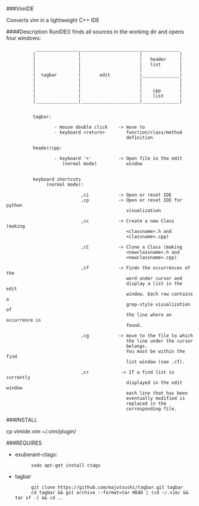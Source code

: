 ###VimIDE

Converts vim in a lightweight C++ IDE

####Description
RunIDE() finds all sources in the working dir and opens four windows:

               ______________________________________________________
              |                |                      |              |
              |                |                      |   header     |
              |                |                      |   list       |
              |                |                      |              |
              |  tagbar        |       edit           |______________|
              |                |                      |              |
              |                |                      |              |
              |                |                      |    cpp       |
              |                |                      |    list      |
              |________________|______________________|______________|
              

              tagbar:
                      
                      - mouse double click    -> move to
                      - keyboard <return>        function/class/method 
                                                 definition 
                    
              header/cpp:
                      
                      - keyboard '+'          -> Open file in the edit
                         (normal mode)           window
                             

              keyboard shortcuts 
                   (normal mode):
                      
                                ,ci           -> Open or reset IDE
                                ,cp           -> Open or reset IDE for python
                                                 visualization

                                ,cc           -> Create a new Class (making
                                                 <classname>.h and 
                                                 <classname>.cpp)
                      
                                ,cC           -> Clone a Class (making
                                                 <newclassname>.h and 
                                                 <newclassname>.cpp)
                      
                                ,cf           -> Finds the occurrences of the
                                                 word under cursor and
                                                 display a list in the edit
                                                 window. Each row contains a
                                                 grep-style visualization of
                                                 the line where an occurrence is
                                                 found. 

                                ,cg           -> move to the file to which
                                                 the line under the cursor
                                                 belongs.
                                                 You must be within the find
                                                 list window (see .cf).

                                ,cr            -> If a find list is currently
                                                 displayed in the edit window
                                                 each line that has been
                                                 eventually modified is
                                                 replaced in the
                                                 corresponding file.


###INSTALL

cp vimide.vim ~/.vim/plugin/

###REQUIRES

* exuberant-ctags:
 
            sudo apt-get install ctags
* tagbar

            git clone https://github.com/majutsushi/tagbar.git tagbar
            cd tagbar && git archive --format=tar HEAD | (cd ~/.vim/ && tar xf -) && cd ..

